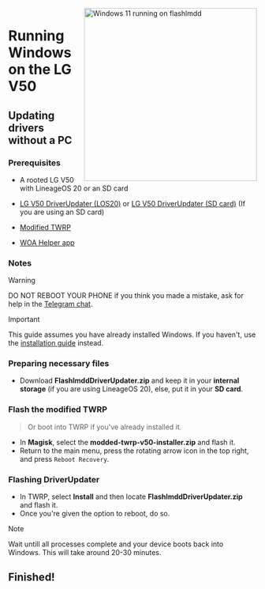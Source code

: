 <img align="right" src="https://github.com/n00b69/woa-flashlmdd/blob/main/flashlmdd.png" width="350" alt="Windows 11 running on flashlmdd">

# Running Windows on the LG V50

## Updating drivers without a PC

### Prerequisites
- A rooted LG V50 with LineageOS 20 or an SD card

- [LG V50 DriverUpdater (LOS20)](https://github.com/n00b69/woa-flashlmdd/releases/download/Files/FlashlmddDriverUpdater.zip) or [LG V50 DriverUpdater (SD card)](https://github.com/n00b69/woa-flashlmdd/releases/download/Files/FlashlmddDriverUpdaterSDCARD.zip) (If you are using an SD card)

- [Modified TWRP](https://github.com/n00b69/woa-flashlmdd/releases/download/Files/modded-twrp-g8x-installer.zip)

- [WOA Helper app](https://github.com/Marius586/WoA-Helper-update/releases/tag/WOA)

### Notes
> [!WARNING]  
> 
> DO NOT REBOOT YOUR PHONE if you think you made a mistake, ask for help in the [Telegram chat](https://t.me/woahelperchat).

> [!Important]
> This guide assumes you have already installed Windows. If you haven't, use the [installation guide](nopc.md) instead.

### Preparing necessary files
- Download **FlashlmddDriverUpdater.zip** and keep it in your **internal storage** (if you are using LineageOS 20), else, put it in your **SD card**.

### Flash the modified TWRP
> Or boot into TWRP if you've already installed it.
- In **Magisk**, select the **modded-twrp-v50-installer.zip** and flash it.
- Return to the main menu, press the rotating arrow icon in the top right, and press `Reboot Recovery`.

### Flashing DriverUpdater
- In TWRP, select **Install** and then locate **FlashlmddDriverUpdater.zip** and flash it.
- Once you're given the option to reboot, do so.
> [!Note]
> Wait untill all processes complete and your device boots back into Windows. This will take around 20-30 minutes.

## Finished!
